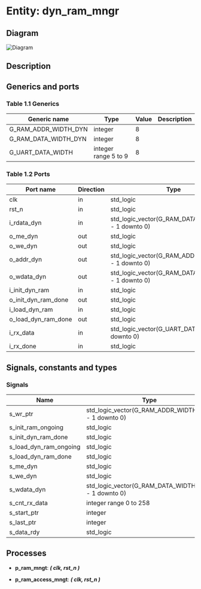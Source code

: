 # Entity: dyn_ram_mngr
## Diagram
![Diagram](dyn_ram_mngr.svg "Diagram")
## Description
## Generics and ports
### Table 1.1 Generics
| Generic name         | Type                 | Value | Description |
| -------------------- | -------------------- | ----- | ----------- |
| G_RAM_ADDR_WIDTH_DYN | integer              | 8     |             |
| G_RAM_DATA_WIDTH_DYN | integer              | 8     |             |
| G_UART_DATA_WIDTH    | integer range 5 to 9 | 8     |             |
### Table 1.2 Ports
| Port name           | Direction | Type                                                | Description |
| ------------------- | --------- | --------------------------------------------------- | ----------- |
| clk                 | in        | std_logic                                           |             |
| rst_n               | in        | std_logic                                           |             |
| i_rdata_dyn         | in        | std_logic_vector(G_RAM_DATA_WIDTH_DYN - 1 downto 0) |             |
| o_me_dyn            | out       | std_logic                                           |             |
| o_we_dyn            | out       | std_logic                                           |             |
| o_addr_dyn          | out       | std_logic_vector(G_RAM_ADDR_WIDTH_DYN - 1 downto 0) |             |
| o_wdata_dyn         | out       | std_logic_vector(G_RAM_DATA_WIDTH_DYN - 1 downto 0) |             |
| i_init_dyn_ram      | in        | std_logic                                           |             |
| o_init_dyn_ram_done | out       | std_logic                                           |             |
| i_load_dyn_ram      | in        | std_logic                                           |             |
| o_load_dyn_ram_done | out       | std_logic                                           |             |
| i_rx_data           | in        | std_logic_vector(G_UART_DATA_WIDTH - 1 downto 0)    |             |
| i_rx_done           | in        | std_logic                                           |             |
## Signals, constants and types
### Signals
| Name                   | Type                                                | Description |
| ---------------------- | --------------------------------------------------- | ----------- |
| s_wr_ptr               | std_logic_vector(G_RAM_ADDR_WIDTH_DYN - 1 downto 0) |             |
| s_init_ram_ongoing     | std_logic                                           |             |
| s_init_dyn_ram_done    | std_logic                                           |             |
| s_load_dyn_ram_ongoing | std_logic                                           |             |
| s_load_dyn_ram_done    | std_logic                                           |             |
| s_me_dyn               | std_logic                                           |             |
| s_we_dyn               | std_logic                                           |             |
| s_wdata_dyn            | std_logic_vector(G_RAM_DATA_WIDTH_DYN - 1 downto 0) |             |
| s_cnt_rx_data          | integer range 0 to 258                              |             |
| s_start_ptr            | integer                                             |             |
| s_last_ptr             | integer                                             |             |
| s_data_rdy             | std_logic                                           |             |
## Processes
- **p_ram_mngt**: ***( clk, rst_n )***

- **p_ram_access_mngt**: ***( clk, rst_n )***

